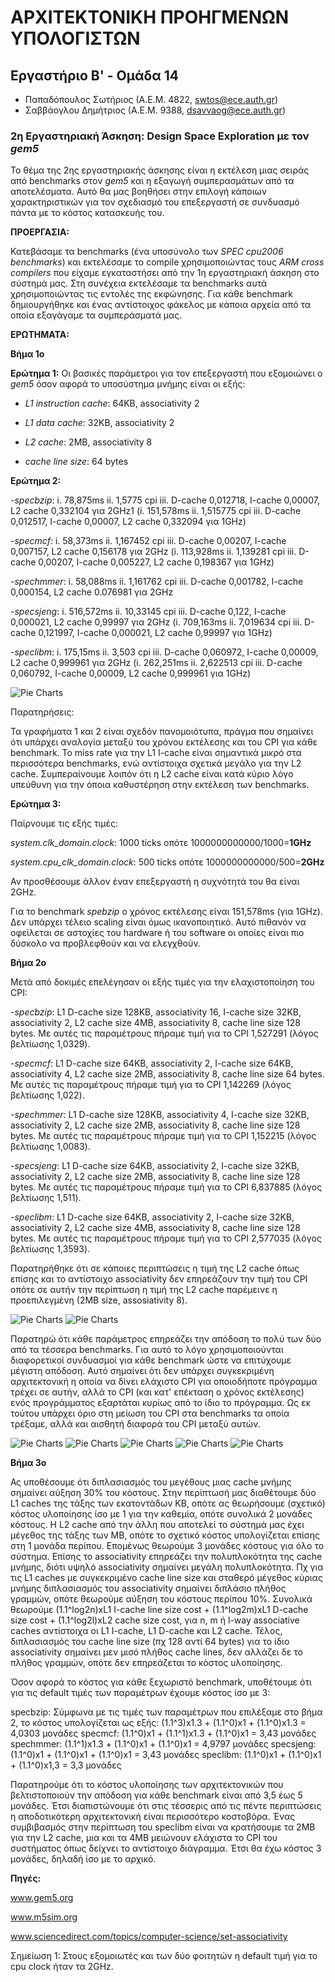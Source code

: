 # ΑΡΧΙΤΕΚΤΟΝΙΚΗ ΠΡΟΗΓΜΕΝΩΝ ΥΠΟΛΟΓΙΣΤΩΝ


## Εργαστήριο Β' - Ομάδα 14
 
* Παπαδόπουλος Σωτήριος (Α.Ε.Μ. 4822, <swtos@ece.auth.gr>)
* Σαββάογλου Δημήτριος  (Α.Ε.Μ. 9388, <dsavvaog@ece.auth.gr>)

### **2η Εργαστηριακή Άσκηση: Design Space Exploration με τον _gem5_**


  Το θέμα της 2ης εργαστηριακής άσκησης είναι η εκτέλεση μιας σειράς από benchmarks στον _gem5_ και η εξαγωγή συμπερασμάτων από τα αποτελέσματα. Αυτό θα μας βοηθήσει στην επιλογή κάποιων χαρακτηριστικών για τον σχεδιασμό του επεξεργαστή σε συνδυασμό πάντα με το κόστος κατασκευής του.


**ΠΡΟΕΡΓΑΣΙΑ:**

  Κατεβάσαμε τα benchmarks (ένα υποσύνολο των _SPEC cpu2006 benchmarks_) και εκτελέσαμε το compile χρησιμοποιώντας τους _ARM cross compilers_ που είχαμε εγκαταστήσει από την 1η εργαστηριακή άσκηση στο σύστημά μας. Στη συνέχεια εκτελέσαμε τα benchmarks αυτά χρησιμοποιώντας τις εντολές της εκφώνησης. Για κάθε benchmark δημιουργήθηκε και ένας αντίστοιχος φάκελος με κάποια αρχεία από τα οποία εξαγάγαμε τα συμπεράσματά μας.


**ΕΡΩΤΗΜΑΤΑ:**

**Βήμα 1ο**

**Ερώτημα 1:** Οι βασικές παράμετροι για τον επεξεργαστή που εξομοιώνει ο _gem5_ όσον αφορά το υποσύστημα μνήμης είναι οι εξής:

   -  _L1 instruction cache_: 64KB, associativity 2

   -  _L1 data cache_: 32KB, associativity 2

   -  _L2 cache_: 2MB, associativity 8

   -  _cache line size_: 64 bytes

**Ερώτημα 2:**

   -_specbzip_: i. 78,875ms ii. 1,5775 cpi iii. D-cache 0,012718, I-cache 0,00007, L2 cache 0,332104 για 2GHz1 (i. 151,578ms ii. 1,515775 cpi iii. D-cache 0,012517, I-cache 0,00007, L2 cache 0,332094 για 1GHz)   

   -_specmcf_: i. 58,373ms ii. 1,167452 cpi iii. D-cache 0,00207, I-cache 0,007157, L2 cache 0,156178 για 2GHz (i. 113,928ms ii. 1,139281 cpi iii. D-cache 0,00207, I-cache 0,005227, L2 cache 0,198367 για 1GHz)

   -_spechmmer_: i. 58,088ms ii. 1,161762 cpi iii. D-cache 0,001782, I-cache 0,000154, L2 cache 0.076981 για 2GHz

   -_specsjeng_: i. 516,572ms ii. 10,33145 cpi iii. D-cache 0,122, I-cache 0,000021, L2 cache 0,99997 για 2GHz (i. 709,163ms ii. 7,019634 cpi iii. D-cache 0,121997, I-cache 0,000021, L2 cache 0,99997 για 1GHz)

   -_speclibm_: i. 175,15ms ii. 3,503 cpi iii. D-cache 0,060972, I-cache 0,00009, L2 cache 0,999961 για 2GHz (i. 262,251ms ii. 2,622513 cpi iii. D-cache 0,060792, I-cache 0,00009, L2 cache 0,999961 για 1GHz)


![Pie Charts](/plot.PNG)


Παρατηρήσεις:

Τα γραφήματα 1 και 2 είναι σχεδόν πανομοιότυπα, πράγμα που σημαίνει ότι υπάρχει αναλογία μεταξύ του χρόνου εκτέλεσης και του CPI για κάθε benchmark.
Το miss rate για την L1 I-cache είναι σημαντικά μικρό στα περισσότερα benchmarks, ενώ αντίστοιχα σχετικά μεγάλο για την L2 cache. Συμπεραίνουμε λοιπόν ότι η L2 cache είναι κατά κύριο λόγο υπεύθυνη για την όποια καθυστέρηση στην εκτέλεση των benchmarks.


**Ερώτημα 3:**

Παίρνουμε τις εξής τιμές: 

_system.clk_domain.clock_: 1000 ticks οπότε  1000000000000/1000=**1GHz**

_system.cpu_clk_domain.clock_: 500 ticks οπότε 1000000000000/500=**2GHz**

Αν προσθέσουμε άλλον έναν επεξεργαστή η συχνότητά του θα είναι 2GHz.

Για το benchmark _spebzip_ ο χρόνος εκτέλεσης είναι 151,578ms (για 1GHz). Δεν υπάρχει τέλειο scaling είναι όμως ικανοποιητικό. Αυτό πιθανόν να οφείλεται σε αστοχίες του hardware ή του software οι οποίες είναι πιο δύσκολο να προβλεφθούν και να ελεγχθούν.


**Βήμα 2ο**

Μετά από δοκιμές επελέγησαν οι εξής τιμές για την ελαχιστοποίηση του CPI:

   -_specbzip_: L1 D-cache size 128KB, associativity 16, I-cache size 32KB, associativity 2, L2 cache size 4MB, associativity 8, cache line size 128 bytes. Με αυτές τις παραμέτρους πήραμε τιμή για το CPI 1,527291 (λόγος βελτίωσης 1,0329).

   -_specmcf_: L1 D-cache size 64KB, associativity 2, I-cache size 64KB, associativity 4, L2 cache size 2MB, associativity 8, cache line size 64 bytes. Με αυτές τις παραμέτρους πήραμε τιμή για το CPI 1,142269 (λόγος βελτίωσης 1,022).

   -_spechmmer_: L1 D-cache size 128KB, associativity 4, I-cache size 32KB, associativity 2, L2 cache size 2MB, associativity 8, cache line size 128 bytes. Με αυτές τις παραμέτρους πήραμε τιμή για το CPI 1,152215 (λόγος βελτίωσης 1,0083).

   -_specsjeng_: L1 D-cache size 64KB, associativity 2, I-cache size 32KB, associativity 2, L2 cache size 2MB, associativity 8, cache line size 128 bytes. Με αυτές τις παραμέτρους πήραμε τιμή για το CPI 6,837885 (λόγος βελτίωσης 1,511).

   -_speclibm_: L1 D-cache size 64KB, associativity 2, I-cache size 32KB, associativity 2, L2 cache size 4MB, associativity 8, cache line size 128 bytes. Με αυτές τις παραμέτρους πήραμε τιμή για το CPI 2,577035 (λόγος βελτίωσης 1,3593).

Παρατηρήθηκε ότι σε κάποιες περιπτώσεις η τιμή της L2 cache όπως επίσης και το αντίστοιχο associativity δεν επηρεάζουν την τιμή του CPI οπότε σε αυτήν την περίπτωση η τιμή της L2 cache παρέμεινε η προεπιλεγμένη (2MB size, assosiativity 8).


![Pie Charts](/diagram.PNG)
![Pie Charts](/diagram_2.PNG)


   Παρατηρώ ότι κάθε παράμετρος επηρεάζει την απόδοση το πολύ των δύο από τα τέσσερα benchmarks. Για αυτό το λόγο χρησιμοποιούνται διαφορετικοί συνδυασμοί για κάθε benchmark ώστε να επιτύχουμε μέγιστη απόδοση. Αυτό σημαίνει ότι δεν υπάρχει συγκεκριμένη αρχιτεκτονική η οποία να δίνει ελάχιστο CPI για οποιοδήποτε πρόγραμμα τρέχει σε αυτήν, αλλά το CPI (και κατ' επέκταση ο χρόνος εκτέλεσης) ενός προγράμματος εξαρτάται κυρίως από το ίδιο το πρόγραμμα. Ως εκ τούτου υπάρχει όριο στη μείωση του CPI στα benchmarks τα οποία τρέξαμε, αλλά και αισθητή διαφορά του CPI μεταξύ αυτών.


![Pie Charts](/bzip.png) ![Pie Charts](/mcf.png)
![Pie Charts](/hmmer.png) ![Pie Charts](/sjeng.png)
![Pie Charts](/lbm.png)

**Βήμα 3ο**


   Ας υποθέσουμε ότι διπλασιασμός του μεγέθους μιας cache μνήμης σημαίνει αύξηση 30% του κόστους. Στην περίπτωσή μας διαθέτουμε δύο L1 caches της τάξης των εκατοντάδων KB, οπότε ας θεωρήσουμε (σχετικό) κόστος υλοποίησης ίσο με 1 για την καθεμία, οπότε συνολικά 2 μονάδες κόστους. Η L2 cache από την άλλη που αποτελεί το σύστημά μας έχει μέγεθος της τάξης των MB, οπότε το σχετικό κόστος υπολογίζεται επίσης στη 1 μονάδα περίπου. Επομένως θεωρούμε 3 μονάδες κόστους για όλο το σύστημα.
   Επίσης το associativity επηρεάζει την πολυπλοκότητα της cache μνήμης, διότι υψηλό associativity σημαίνει μεγάλη πολυπλοκότητα. Πχ για τις L1 caches με συγκεκριμένο cache line size και σταθερό μέγεθος κύριας μνήμης διπλασιασμός του associativity σημαίνει διπλάσιο πλήθος γραμμών, οπότε θεωρούμε αύξηση του κόστους περίπου 10%. Συνολικά θεωρούμε (1.1^log2n)xL1 I-cache line size cost + (1.1^log2m)xL1 D-cache size cost + (1.1^log2l)xL2 cache size cost, για n, m ή l-way associative caches αντίστοιχα οι L1 I-cache, L1 D-cache και L2 cache. Τέλος, διπλασιασμός του cache line size (πχ 128 αντί 64 bytes) για το ίδιο associativity σημαίνει μεν μισό πλήθος cache lines, δεν αλλάζει δε το πλήθος γραμμών, οπότε δεν επηρεάζεται το κόστος υλοποίησης.

Όσον αφορά το κόστος για κάθε ξεχωριστό benchmark, υποθέτουμε ότι για τις default τιμές των παραμέτρων έχουμε κόστος ίσο με 3:

specbzip: Σύμφωνα με τις τιμές των παραμέτρων που επιλέξαμε στο βήμα 2, το κόστος υπολογίζεται ως εξής: (1.1^3)x1.3 + (1.1^0)x1 + (1.1^0)x1.3 = 4,0303 μονάδες
specmcf: (1.1^0)x1 + (1.1^1)x1.3 + (1.1^0)x1 = 3,43 μονάδες
spechmmer: (1.1^1)x1.3 + (1.1^0)x1 + (1.1^0)x1 = 4,9797 μονάδες
specsjeng: (1.1^0)x1 + (1.1^0)x1 + (1.1^0)x1 = 3,43 μονάδες 
speclibm: (1.1^0)x1 + (1.1^0)x1 + (1.1^0)x1,3 = 3,3 μονάδες

   Παρατηρούμε ότι το κόστος υλοποίησης των αρχιτεκτονικών που βελτιστοποιούν την απόδοση για κάθε benchmark είναι από 3,5 έως 5 μονάδες. Έτσι διαπιστώνουμε ότι στις τέσσερις από τις πέντε περιπτώσεις η αποδοτικότερη αρχιτεκτονική είναι περισσότερο κοστοβόρα. Ένας συμβιβασμός στην περίπτωση του speclibm είναι να κρατήσουμε τα 2MB για την L2 cache, μια και τα 4MB μειώνουν ελάχιστα το CPI του συστήματος όπως δείχνει το αντίστοιχο διάγραμμα. Έτσι θα έχω κόστος 3 μονάδες, δηλαδή ίσο με το αρχικό.




















**Πηγές:**

www.gem5.org

www.m5sim.org

www.sciencedirect.com/topics/computer-science/set-associativity













Σημείωση 1: Στους εξομοιωτές και των δύο φοιτητών η default τιμή για το cpu clock ήταν τα 2GHz.
